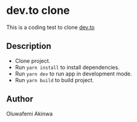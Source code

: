 # dev.to clone
This is a coding test to clone [dev.to](https://dev.to/)

## Description
- Clone project.
- Run `yarn install` to install dependencies.
- Run `yarn dev` to run app in development mode.
- Run `yarn build` to build project.
## Author
Oluwafemi Akinwa